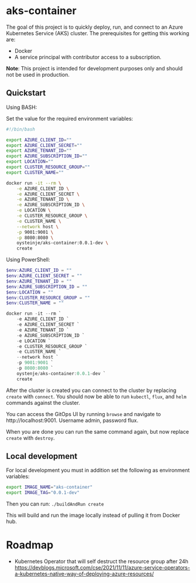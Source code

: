 # aks-container

The goal of this project is to quickly deploy, run, and connect to an Azure Kubernetes Service (AKS) cluster. The prerequisites for getting this working are:
- Docker
- A service principal with contributor access to a subscription.

**Note**: This project is intended for development purposes only and should not be used in production.

## Quickstart

Using BASH:

Set the value for the required environment variables:

``` sh
#!/bin/bash

export AZURE_CLIENT_ID=""
export AZURE_CLIENT_SECRET=""
export AZURE_TENANT_ID=""
export AZURE_SUBSCRIPTION_ID=""
export LOCATION=""
export CLUSTER_RESOURCE_GROUP=""
export CLUSTER_NAME=""
```

``` sh
docker run -it --rm \
    -e AZURE_CLIENT_ID \
    -e AZURE_CLIENT_SECRET \
    -e AZURE_TENANT_ID \
    -e AZURE_SUBSCRIPTION_ID \
    -e LOCATION \
    -e CLUSTER_RESOURCE_GROUP \
    -e CLUSTER_NAME \
    --network host \
    -p 9001:9001 \
    -p 8080:8080 \
    oysteinje/aks-container:0.0.1-dev \
    create
```

Using PowerShell:

``` powershell
$env:AZURE_CLIENT_ID = ""
$env:AZURE_CLIENT_SECRET = ""
$env:AZURE_TENANT_ID = ""
$env:AZURE_SUBSCRIPTION_ID = ""
$env:LOCATION = ""
$env:CLUSTER_RESOURCE_GROUP = ""
$env:CLUSTER_NAME = ""
```

``` powershell
docker run -it --rm `
    -e AZURE_CLIENT_ID `
    -e AZURE_CLIENT_SECRET `
    -e AZURE_TENANT_ID `
    -e AZURE_SUBSCRIPTION_ID `
    -e LOCATION `
    -e CLUSTER_RESOURCE_GROUP `
    -e CLUSTER_NAME `
    --network host `
    -p 9001:9001 `
    -p 8080:8080 `
    oystenje/aks-container:0.0.1-dev `
    create
```

After the cluster is created you can connect to the cluster by replacing `create` with `connect`. You should now be able to run `kubectl`, `flux`, and `helm` commands against the cluster. 

You can access the GitOps UI by running `browse` and navigate to http://localhost:9001. Username admin, password flux. 

When you are done you can run the same command again, but now replace `create` with `destroy`.

## Local development
For local development you must in addition set the following as environment variables:

``` sh
export IMAGE_NAME="aks-container"
export IMAGE_TAG="0.0.1-dev"
```

Then you can run: `./buildAndRun create`

This will build and run the image locally instead of pulling it from Docker hub.

# Roadmap 
- Kubernetes Operator that will self destruct the resource group after 24h 
https://devblogs.microsoft.com/cse/2021/11/11/azure-service-operators-a-kubernetes-native-way-of-deploying-azure-resources/

